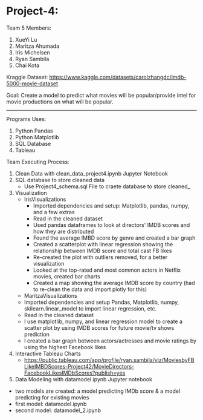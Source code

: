 # Project-4: 

Team 5 Members:

1. XueYi Lu
2. Maritza Ahumada
3. Iris Michelsen
4. Ryan Sambila
5. Chai Kota

Kraggle Dataset:  https://www.kaggle.com/datasets/carolzhangdc/imdb-5000-movie-dataset

Goal: Create a model to predict what movies will be popular/provide intel for movie productions on what will be popular.

---------------------------------------------------------------------------------------------------------------------------------------------------------------

Programs Uses:
1. Python Pandas
2. Python Matplotlib
3. SQL Database
4. Tableau

Team Executing Process: 
1. Clean Data with clean_data_project4.ipynb Jupyter Notebook
2. SQL database to store cleaned data
   - Use Project4_schema.sql File to craete database to store cleaned_
4. Visualization
   - IrisVisualizations
      - Imported dependencies and setup: Matplotlib, pandas, numpy, and a few extras
      - Read in the cleaned dataset
      - Used pandas dataframes to look at directors' IMDB scores and how they are distributed
      - Found the average IMBD score by genre and created a bar graph
      - Created a scatterplot with linear regression showing the relationship between IMDB score and total cast FB likes
      - Re-created the plot with outliers removed, for a better visualization
      - Looked at the top-rated and most common actors in Netflix movies, created bar charts
      - Created a map showing the average IMDB score by country (had to re-clean the data and import plotly for this)
   - MaritzaVisualizations
   - Imported dependencies and setup Pandas, Matplotlib, numpy, skilearn.linear_model to import linear regression, etc.
   - Read in the cleaned dataset
   - I use matplotlib, numpy, and  linear regression model to create a scatter plot by using IMDB scores for future movie/tv shows prediction
   - I created a bar graph between actors/actresses and movie ratings by using the highest Facebook likes
5. Interactive Tableau Charts
   - https://public.tableau.com/app/profile/ryan.sambila/viz/MoviesbyFBLikeIMBDScores-Project42/MovieDirectors-FacebookLikesIMDbScores?publish=yes
6. Data Modeling with datamodel.ipynb Jupyter notebook
- two models are created: a model predicting IMDb score & a model predicting for existing movies
- first model: datamodel.ipynb
- second model: datamodel_2.ipynb
